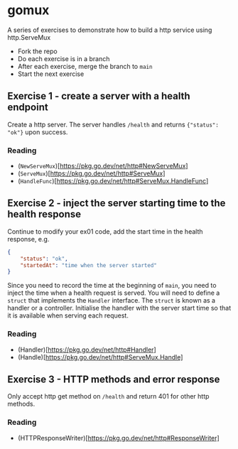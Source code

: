 # gomux

A series of exercises to demonstrate how to build a http service using http.ServeMux

- Fork the repo
- Do each exercise is in a branch
- After each exercise, merge the branch to `main`
- Start the next exercise

## Exercise 1 - create a server with a health endpoint 

Create a http server. The server handles `/health` and returns `{"status": "ok"}` upon success. 

### Reading

- (`NewServeMux`)[https://pkg.go.dev/net/http#NewServeMux]
- (`ServeMux`)[https://pkg.go.dev/net/http#ServeMux]
- (`HandleFunc`)[https://pkg.go.dev/net/http#ServeMux.HandleFunc] 

## Exercise 2 - inject the server starting time to the health response

Continue to modify your ex01 code, add the start time in the health response, e.g. 

``` json
{
    "status": "ok",
    "startedAt": "time when the server started"
}
```

Since you need to record the time at the beginning of `main`, you need to inject
the time when a health request is served. You will need to define a `struct`
that implements the `Handler` interface. The `struct` is known as a handler or a
controller. Initialise the handler with the server start time so that it is
available when serving each request.

### Reading

- (Handler)[https://pkg.go.dev/net/http#Handler]
- (Handle)[https://pkg.go.dev/net/http#ServeMux.Handle]

## Exercise 3 - HTTP methods and error response

Only accept http get method on `/health` and return 401 for other http methods.

### Reading

- (HTTPResponseWriter)[https://pkg.go.dev/net/http#ResponseWriter]
